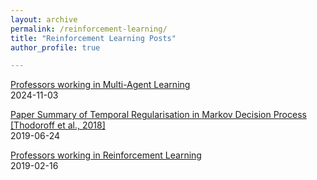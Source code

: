 ```yaml
---
layout: archive
permalink: /reinforcement-learning/
title: "Reinforcement Learning Posts"
author_profile: true

---
```


[Professors working in Multi-Agent Learning](https://rupalibhati.github.io/MAL-profs/)  
2024-11-03

[Paper Summary of Temporal Regularisation in Markov Decision Process [Thodoroff et al., 2018]](https://rupalibhati.github.io/Paper-Summary-of-Temporal-Regularisation-in-MDP/)  
2019-06-24

[Professors working in Reinforcement Learning](https://rupalibhati.github.io/RL-profs/)  
2019-02-16